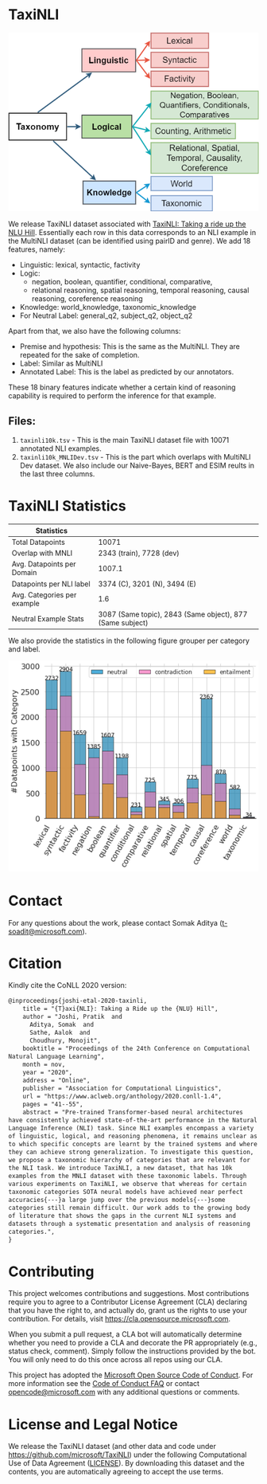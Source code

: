# TaxiNLI

![Alt text](taxonomy.png?raw=true "A Taxonomy of Reasoning Capabilities")

We release TaxiNLI dataset associated with [TaxiNLI: Taking a ride up the NLU Hill](https://www.aclweb.org/anthology/2020.conll-1.4.pdf). Essentially each row in this data corresponds to an NLI example in the MultiNLI dataset (can be identified using pairID and genre). We add 18 features, namely:
- Linguistic: lexical, syntactic, factivity
- Logic: 
   - negation, boolean, quantifier, conditional, comparative, 
   - relational reasoning, spatial reasoning, temporal reasoning, causal reasoning, coreference reasoning
- Knowledge: world_knowledge, taxonomic_knowledge
- For Neutral Label: general_q2, subject_q2, object_q2

Apart from that, we also have the following columns:
- Premise and hypothesis: This is the same as the MultiNLI. They are repeated for the sake of completion.
- Label: Similar as MultiNLI
- Annotated Label: This is the label as predicted by our annotators.

These 18 binary features indicate whether a certain kind of reasoning capability is required to perform the inference for that example. 

## Files:
1. `taxinli10k.tsv` - This is the main TaxiNLI dataset file with 10071 annotated NLI examples. 
2. `taxinli10k_MNLIDev.tsv` - This is the part which overlaps with MultiNLI Dev dataset. We also include our Naive-Bayes, BERT and ESIM reults in the last three columns.

# TaxiNLI Statistics

Statistics |  |
--- | --- |
Total Datapoints | 10071 | 
Overlap with MNLI | 2343 (train), 7728 (dev) | 
Avg. Datapoints per Domain | 1007.1 | 
Datapoints per NLI label | 3374 (C), 3201 (N), 3494 (E) | 
Avg. Categories per example | 1.6 |
Neutral Example Stats | 3087 (Same topic), 2843 (Same object), 877 (Same subject)|


We also provide the statistics in the following figure grouper per category and label. 

![Alt text](category_plot_split.png?raw=true "Statistics of TaxiNLI Dataset")
 

# Contact

For any questions about the work, please contact Somak Aditya (t-soadit@microsoft.com).

# Citation

Kindly cite the CoNLL 2020 version:

```
@inproceedings{joshi-etal-2020-taxinli,
    title = "{T}axi{NLI}: Taking a Ride up the {NLU} Hill",
    author = "Joshi, Pratik  and
      Aditya, Somak  and
      Sathe, Aalok  and
      Choudhury, Monojit",
    booktitle = "Proceedings of the 24th Conference on Computational Natural Language Learning",
    month = nov,
    year = "2020",
    address = "Online",
    publisher = "Association for Computational Linguistics",
    url = "https://www.aclweb.org/anthology/2020.conll-1.4",
    pages = "41--55",
    abstract = "Pre-trained Transformer-based neural architectures have consistently achieved state-of-the-art performance in the Natural Language Inference (NLI) task. Since NLI examples encompass a variety of linguistic, logical, and reasoning phenomena, it remains unclear as to which specific concepts are learnt by the trained systems and where they can achieve strong generalization. To investigate this question, we propose a taxonomic hierarchy of categories that are relevant for the NLI task. We introduce TaxiNLI, a new dataset, that has 10k examples from the MNLI dataset with these taxonomic labels. Through various experiments on TaxiNLI, we observe that whereas for certain taxonomic categories SOTA neural models have achieved near perfect accuracies{---}a large jump over the previous models{---}some categories still remain difficult. Our work adds to the growing body of literature that shows the gaps in the current NLI systems and datasets through a systematic presentation and analysis of reasoning categories.",
}
```

# Contributing

This project welcomes contributions and suggestions.  Most contributions require you to agree to a
Contributor License Agreement (CLA) declaring that you have the right to, and actually do, grant us
the rights to use your contribution. For details, visit https://cla.opensource.microsoft.com.

When you submit a pull request, a CLA bot will automatically determine whether you need to provide
a CLA and decorate the PR appropriately (e.g., status check, comment). Simply follow the instructions
provided by the bot. You will only need to do this once across all repos using our CLA.

This project has adopted the [Microsoft Open Source Code of Conduct](https://opensource.microsoft.com/codeofconduct/).
For more information see the [Code of Conduct FAQ](https://opensource.microsoft.com/codeofconduct/faq/) or
contact [opencode@microsoft.com](mailto:opencode@microsoft.com) with any additional questions or comments.

# License and Legal Notice

We release the TaxiNLI dataset (and other data and code under https://github.com/microsoft/TaxiNLI) under the following Computational Use of Data Agreement ([LICENSE](https://github.com/microsoft/TaxiNLI/LICENSE)). By downloading this dataset and the contents, you are automatically agreeing to accept the use terms.
